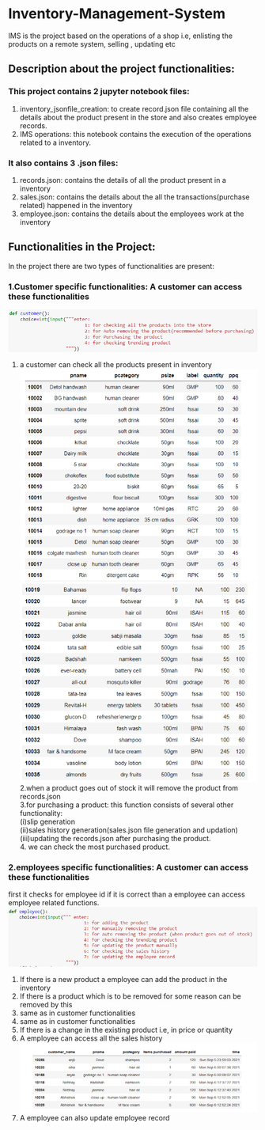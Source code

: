 # Inventory-Management-System
IMS is the project based on the operations of a shop i.e, enlisting the products on a remote system, selling , updating etc<br/>
## Description about the project functionalities:
### This project contains 2 jupyter notebook files:<br/>
1. inventory_jsonfile_creation: to create record.json file containing all the details about the product present in the store and also creates employee records.
2. IMS operations: this notebook contains the execution of the operations related to a inventory.<br/>
### It also contains 3 .json files:
1. records.json: contains the details of all the product present in a inventory
2. sales.json: contains the details about the all the transactions(purchase related) happened in the inventory
3. employee.json: contains the details about the employees work at the inventory<br/>
## Functionalities in the Project:
In the project there are two types of functionalities are present:<br/>
### 1.Customer specific functionalities: A customer can access these functionalities<br/>
![](https://github.com/captainra1/images/blob/master/git_img.png)
1. a customer can check all the products present in inventory<br/>
![](https://github.com/captainra1/images/blob/master/git_img5.png)
![](https://github.com/captainra1/images/blob/master/git_img6.png)<br/>
2.when a product goes out of stock it will remove the product from records.json<br/>
3.for purchasing a product: this function consists of several other functionality:<br/>
                           (i)slip generation<br/>
                           (ii)sales history generation(sales.json file generation and updation)<br/>
                           (iii)updating the records.json after purchasing the product.<br/>
   4. we can check the most purchased product.
### 2.employees specific functionalities: A customer can access these functionalities<br/> 
first it checks for employee id if it is correct than a employee can access employee related functions.<br/>
![](https://github.com/captainra1/images/blob/master/git_img2.png)<br/>
1. If there is a new product a employee can add the product in the inventory
2. If there is a product which is to be removed for some reason can be removed by this
3. same as in customer functionalities
4. same as in customer functionalities
5. If there is a change in the existing product i.e, in price or quantity
6. A employee can access all the sales history<br/>
![](https://github.com/captainra1/images/blob/master/git_img3.png)<br/>
7. A employee can also update employee record
